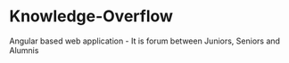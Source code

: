 # Knowledge-Overflow
Angular based web application - It is forum between Juniors, Seniors and Alumnis
